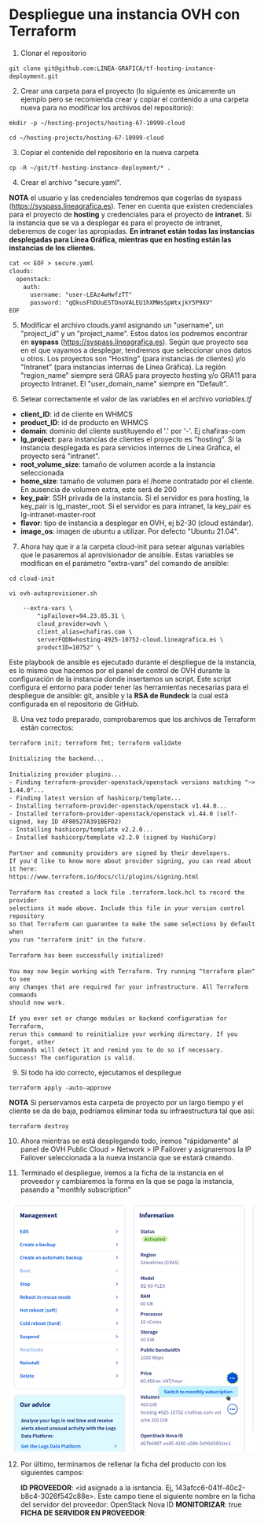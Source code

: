 # Despliegue una instancia OVH con Terraform

1. Clonar el repositorio
```
git clone git@github.com:LINEA-GRAFICA/tf-hosting-instance-deployment.git
```

2. Crear una carpeta para el proyecto (lo siguiente es únicamente un ejemplo pero se recomienda crear y copiar el contenido a una carpeta nueva para no modificar los archivos del repositorio):
```
mkdir -p ~/hosting-projects/hosting-67-10999-cloud
```
```
cd ~/hosting-projects/hosting-67-10999-cloud
```

3. Copiar el contenido del repositorio en la nueva carpeta
```
cp -R ~/git/tf-hosting-instance-deployment/* .
```

4. Crear el archivo "secure.yaml".

**NOTA** el usuario y las credenciales tendremos que cogerlas de syspass (https://syspass.lineagrafica.es). Tener en cuenta que existen credenciales para el proyecto de **hosting** y credenciales para el proyecto de **intranet**. Si la instancia que se va a desplegar es para el proyecto de intranet, deberemos de coger las apropiadas. **En intranet están todas las instancias desplegadas para Línea Gráfica, mientras que en hosting están las instancias de los clientes.**

```
cat << EOF > secure.yaml
clouds:
  openstack:
    auth:
      username: "user-LEAz4wHwfzTT"
      password: "qQkusFhDUuESTOnoVALEU1hXMWsSpWtxjkY5P9XV"
EOF
```

5. Modificar el archivo clouds.yaml asignando un "username", un "project_id" y un "project_name". Estos datos los podremos encontrar en **syspass** (https://syspass.lineagrafica.es). Según que proyecto sea en el que vayamos a desplegar, tendremos que seleccionar unos datos u otros. Los proyectos son "Hosting" (para instancias de clientes) y/o "Intranet" (para instancias internas de Línea Gráfica). La región "region_name" siempre será GRA5 para proyecto hosting y/o GRA11 para proyecto Intranet. El "user_domain_name" siempre en "Default".

6. Setear correctamente el valor de las variables en el archivo *variables.tf*

* **client_ID**: id de cliente en WHMCS
* **product_ID**: id de producto en WHMCS
* **domain**: dominio del cliente sustituyendo el '.' por '-'. Ej chafiras-com
* **lg_project**: para instancias de clientes el proyecto es "hosting". Si la instancia desplegada es para servicios internos de Línea Gráfica, el proyecto será "intranet".
* **root_volume_size**: tamaño de volumen acorde a la instancia seleccionada
* **home_size**: tamaño de volumen para el /home contratado por el cliente. En ausencia de volumen extra, este será de 200
* **key_pair**: SSH privada de la instancia. Si el servidor es para hosting, la key_pair is lg_master_root. Si el servidor es para intranet, la key_pair es lg-intranet-master-root
* **flavor**: tipo de instancia a desplegar en OVH, ej b2-30 (cloud estándar).
* **image_os**: imagen de ubuntu a utilizar. Por defecto "Ubuntu 21.04".

7. Ahora hay que ir a la carpeta cloud-init para setear algunas variables que le pasaremos al aprovisionador de ansible. Estas variables se modifican en el parámetro "extra-vars" del comando de ansible:

```
cd cloud-init
```
```
vi ovh-autoprovisioner.sh
```
```
    --extra-vars \
        "ipFailover=94.23.85.31 \
        cloud_provider=ovh \
        client_alias=chafiras.com \
        serverFQDN=hosting-4925-10752-cloud.lineagrafica.es \
        productID=10752" \
```

Este playbook de ansible es ejecutado durante el despliegue de la instancia, es lo mismo que hacemos por el panel de control de OVH durante la configuración de la instancia donde insertamos un script. Este script configura el entorno para poder tener las herramientas necesarias para el despliegue de ansible: git, ansible y la **RSA de Rundeck** la cual está configurada en el repositorio de GitHub.

8. Una vez todo preparado, comprobaremos que los archivos de Terraform están correctos:

```
terraform init; terraform fmt; terraform validate

Initializing the backend...

Initializing provider plugins...
- Finding terraform-provider-openstack/openstack versions matching "~> 1.44.0"...
- Finding latest version of hashicorp/template...
- Installing terraform-provider-openstack/openstack v1.44.0...
- Installed terraform-provider-openstack/openstack v1.44.0 (self-signed, key ID 4F80527A391BEFD2)
- Installing hashicorp/template v2.2.0...
- Installed hashicorp/template v2.2.0 (signed by HashiCorp)

Partner and community providers are signed by their developers.
If you'd like to know more about provider signing, you can read about it here:
https://www.terraform.io/docs/cli/plugins/signing.html

Terraform has created a lock file .terraform.lock.hcl to record the provider
selections it made above. Include this file in your version control repository
so that Terraform can guarantee to make the same selections by default when
you run "terraform init" in the future.

Terraform has been successfully initialized!

You may now begin working with Terraform. Try running "terraform plan" to see
any changes that are required for your infrastructure. All Terraform commands
should now work.

If you ever set or change modules or backend configuration for Terraform,
rerun this command to reinitialize your working directory. If you forget, other
commands will detect it and remind you to do so if necessary.
Success! The configuration is valid.
```

9. Si todo ha ido correcto, ejecutamos el despliegue
```
terraform apply -auto-approve
```

**NOTA** Si perservamos esta carpeta de proyecto por un largo tiempo y el cliente se da de baja, podríamos eliminar toda su infraestructura tal que así:
```
terraform destroy
```

10. Ahora mientras se está desplegando todo, iremos "rápidamente" al panel de OVH Public Cloud > Network > IP Failover y asignaremos la IP Failover seleccionada a la nueva instancia que se estará creando.

11. Terminado el despliegue, iremos a la ficha de la instancia en el proveedor y cambiaremos la forma en la que se paga la instancia, pasando a "monthly subscription"

![pricing](./images/ovh_monthly_price.png)

12. Por último, terminamos de rellenar la ficha del producto con los siguientes campos:

    **ID PROVEEDOR**: <id asignado a la isntancia. Ej, 143afcc6-041f-40c2-b8c4-3026f542c88e>. Este campo tiene el siguiente nombre en la ficha del servidor del proveedor: OpenStack Nova ID
    **MONITORIZAR**: true
    **FICHA DE SERVIDOR EN PROVEEDOR**: <url de la instancia en OVH>
